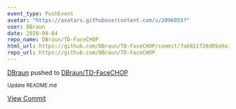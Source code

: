 ```yaml
---
event_type: PushEvent
avatar: "https://avatars.githubusercontent.com/u/2096055?"
user: DBraun
date: 2020-09-04
repo_name: DBraun/TD-FaceCHOP
html_url: https://github.com/DBraun/TD-FaceCHOP/commit/7ab021728d89a9a311612b444d64a84dec5d6221
repo_url: https://github.com/DBraun/TD-FaceCHOP
---
```


<a href='https://github.com/DBraun' target='_blank'>DBraun</a> pushed to <a href='https://github.com/DBraun/TD-FaceCHOP' target='_blank'>DBraun/TD-FaceCHOP</a>

<small>Update README.md</small>

<a href='https://github.com/DBraun/TD-FaceCHOP/commit/7ab021728d89a9a311612b444d64a84dec5d6221' target='_blank'>View Commit</a>